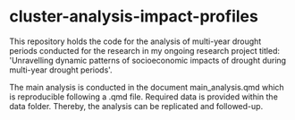 # cluster-analysis-impact-profiles


This repository holds the code for the analysis of multi-year drought periods conducted for the research in my ongoing research project titled: 'Unravelling dynamic patterns of socioeconomic impacts of drought during multi-year drought periods'.

The main analysis is conducted in the document main_analysis.qmd which is reproducible following a .qmd file. Required data is provided within the data folder. Thereby, the analysis can be replicated and followed-up.


